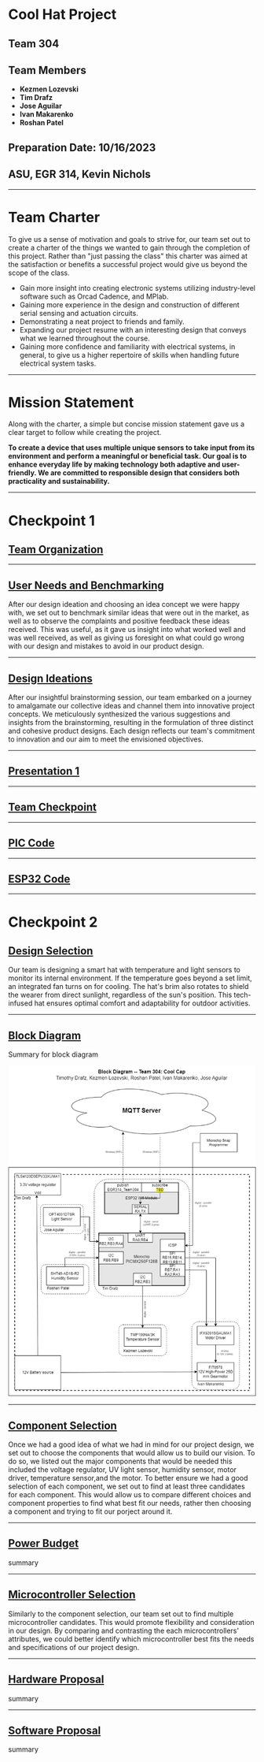 # Cool Hat Project

## Team 304

## Team Members
- **Kezmen Lozevski**
- **Tim Drafz**
- **Jose Aguilar**
- **Ivan Makarenko**
- **Roshan Patel**

## Preparation Date: 10/16/2023

## ASU, EGR 314, Kevin Nichols

-------------
# Team Charter
To give us a sense of motivation and goals to strive for, our team set out to create a charter of the things we wanted to gain through the completion of this project. Rather than  "just passing the class" this charter was aimed at the satisfaction or benefits a successful project would give us beyond the scope of the class. 
- Gain more insight into creating electronic systems utilizing industry-level software such as Orcad Cadence, and MPlab.
- Gaining more experience in the design and construction of different serial sensing and actuation circuits.
- Demonstrating a neat project to friends and family.
- Expanding our project resume with an interesting design that conveys what we learned throughout the course.
- Gaining more confidence and familiarity with electrical systems, in general, to give us a higher repertoire of skills when handling future electrical system tasks.

---

# Mission Statement
Along with the charter, a simple but concise mission statement gave us a clear target to follow while creating the project. 

__To create a device that uses multiple unique sensors to take input from its environment and perform a meaningful or beneficial task. Our goal is to enhance everyday
life by making technology both adaptive and user-friendly. We are committed to responsible design that considers both practicality and sustainability.__

---

# Checkpoint 1
## [Team Organization](team-organization.md)

---

## [User Needs and Benchmarking](user-needs-benchmarking.md)
After our design ideation and choosing an idea concept we were happy with, we set out to benchmark similar ideas that were out in the market, as well as to observe the complaints and positive feedback these ideas received. This was useful, as it gave us insight into what worked well and was well received, as well as giving us foresight on what could go wrong with our design and mistakes to avoid in our product design.

---

## [Design Ideations](design-ideation.md)
After our insightful brainstorming session, our team embarked on a journey to amalgamate our collective ideas and channel them into innovative project concepts. We meticulously synthesized the various suggestions and insights from the brainstorming, resulting in the formulation of three distinct and cohesive product designs. Each design reflects our team's commitment to innovation and our aim to meet the envisioned objectives.

----

## [Presentation 1](presentation-1.md)

----

## [Team Checkpoint](checkpoint-1.md)

----

## [PIC Code](pic.md)

----

## [ESP32 Code](esp32.md)

-------------
# Checkpoint 2

## [Design Selection](Design-Selection.md)
Our team is designing a smart hat with temperature and light sensors to monitor its internal environment. If the temperature goes beyond a set limit, an integrated fan turns on for cooling. The hat's brim also rotates to shield the wearer from direct sunlight, regardless of the sun's position. This tech-infused hat ensures optimal comfort and adaptability for outdoor activities.

----

## [Block Diagram](Block-Diagram.md)
Summary for block diagram

![Image](Images/BlockDiagram.png)

---

## [Component Selection](Component-Selection.md)

Once we had a good idea of what we had in mind for our project design, we set out to choose the components that would allow us to build our vision. To do so, we listed out the major components that would be needed this included the voltage regulator, UV light sensor, humidity sensor, motor driver, temperature sensor,and the motor. To better ensure we had a good selection of each component, we set out to find at least three candidates for each component. This would allow us to compare different choices and component properties to find what best fit our needs, rather then choosing a component and trying to fit our porject around it. 

---

## [Power Budget](Power-Budget.md)
summary

---

## [Microcontroller Selection](Microcontroller-Selection.md)
Similarly to the component selection, our team set out to find multiple microcontroller candidates. This would promote flexibility and consideration in our design. By comparing and contrasting the each microcontrollers' attributes, we could better identify which microcontroller best fits the needs and specifications of our project design.

---

## [Hardware Proposal](Hardware-Proposal.md)
summary

---

## [Software Proposal](Software-Proposal.md)
summary

